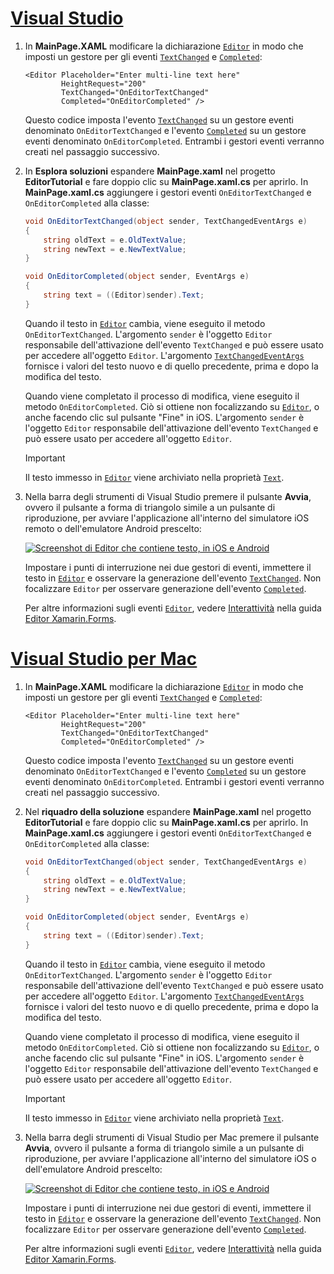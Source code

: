 # <a name="visual-studiotabvswin"></a>[Visual Studio](#tab/vswin)

1. In **MainPage.XAML** modificare la dichiarazione [`Editor`](xref:Xamarin.Forms.Editor) in modo che imposti un gestore per gli eventi [`TextChanged`](xref:Xamarin.Forms.Editor.TextChanged) e [`Completed`](xref:Xamarin.Forms.Editor.Completed):

    ```xaml
    <Editor Placeholder="Enter multi-line text here"
            HeightRequest="200"
            TextChanged="OnEditorTextChanged"
            Completed="OnEditorCompleted" />
    ```

    Questo codice imposta l'evento [`TextChanged`](xref:Xamarin.Forms.Editor.TextChanged) su un gestore eventi denominato `OnEditorTextChanged` e l'evento [`Completed`](xref:Xamarin.Forms.Editor.Completed) su un gestore eventi denominato `OnEditorCompleted`. Entrambi i gestori eventi verranno creati nel passaggio successivo.

1. In **Esplora soluzioni** espandere **MainPage.xaml** nel progetto **EditorTutorial** e fare doppio clic su **MainPage.xaml.cs** per aprirlo. In **MainPage.xaml.cs** aggiungere i gestori eventi `OnEditorTextChanged` e `OnEditorCompleted` alla classe:

    ```csharp
    void OnEditorTextChanged(object sender, TextChangedEventArgs e)
    {
        string oldText = e.OldTextValue;
        string newText = e.NewTextValue;
    }

    void OnEditorCompleted(object sender, EventArgs e)
    {
        string text = ((Editor)sender).Text;
    }
    ```

    Quando il testo in [`Editor`](xref:Xamarin.Forms.Editor) cambia, viene eseguito il metodo `OnEditorTextChanged`. L'argomento `sender` è l'oggetto `Editor` responsabile dell'attivazione dell'evento `TextChanged` e può essere usato per accedere all'oggetto `Editor`. L'argomento [`TextChangedEventArgs`](xref:Xamarin.Forms.TextChangedEventArgs) fornisce i valori del testo nuovo e di quello precedente, prima e dopo la modifica del testo.

    Quando viene completato il processo di modifica, viene eseguito il metodo `OnEditorCompleted`. Ciò si ottiene non focalizzando su [`Editor`](xref:Xamarin.Forms.Editor), o anche facendo clic sul pulsante "Fine" in iOS. L'argomento `sender` è l'oggetto `Editor` responsabile dell'attivazione dell'evento `TextChanged` e può essere usato per accedere all'oggetto `Editor`.

    > [!IMPORTANT]
    > Il testo immesso in [`Editor`](xref:Xamarin.Forms.Editor) viene archiviato nella proprietà [`Text`](xref:Xamarin.Forms.Editor.Text).

1. Nella barra degli strumenti di Visual Studio premere il pulsante **Avvia**, ovvero il pulsante a forma di triangolo simile a un pulsante di riproduzione, per avviare l'applicazione all'interno del simulatore iOS remoto o dell'emulatore Android prescelto:

    [![Screenshot di Editor che contiene testo, in iOS e Android](../images/text-changes.png "Editor con testo")](../images/text-changes-large.png#lightbox "Editor con testo")

    Impostare i punti di interruzione nei due gestori di eventi, immettere il testo in [`Editor`](xref:Xamarin.Forms.Editor) e osservare la generazione dell'evento [`TextChanged`](xref:Xamarin.Forms.Entry.TextChanged). Non focalizzare `Editor` per osservare generazione dell'evento [`Completed`](xref:Xamarin.Forms.Entry.Completed).

    Per altre informazioni sugli eventi [`Editor`](xref:Xamarin.Forms.Editor), vedere [Interattività](~/xamarin-forms/user-interface/text/editor.md#interactivity) nella guida [Editor Xamarin.Forms](~/xamarin-forms/user-interface/text/editor.md).

# <a name="visual-studio-for-mactabvsmac"></a>[Visual Studio per Mac](#tab/vsmac)

1. In **MainPage.XAML** modificare la dichiarazione [`Editor`](xref:Xamarin.Forms.Editor) in modo che imposti un gestore per gli eventi [`TextChanged`](xref:Xamarin.Forms.Editor.TextChanged) e [`Completed`](xref:Xamarin.Forms.Editor.Completed):

    ```xaml
    <Editor Placeholder="Enter multi-line text here"
            HeightRequest="200"
            TextChanged="OnEditorTextChanged"
            Completed="OnEditorCompleted" />
    ```

    Questo codice imposta l'evento [`TextChanged`](xref:Xamarin.Forms.Editor.TextChanged) su un gestore eventi denominato `OnEditorTextChanged` e l'evento [`Completed`](xref:Xamarin.Forms.Editor.Completed) su un gestore eventi denominato `OnEditorCompleted`. Entrambi i gestori eventi verranno creati nel passaggio successivo.

1. Nel **riquadro della soluzione** espandere **MainPage.xaml** nel progetto **EditorTutorial** e fare doppio clic su **MainPage.xaml.cs** per aprirlo. In **MainPage.xaml.cs** aggiungere i gestori eventi `OnEditorTextChanged` e `OnEditorCompleted` alla classe:

    ```csharp
    void OnEditorTextChanged(object sender, TextChangedEventArgs e)
    {
        string oldText = e.OldTextValue;
        string newText = e.NewTextValue;
    }

    void OnEditorCompleted(object sender, EventArgs e)
    {
        string text = ((Editor)sender).Text;
    }
    ```

    Quando il testo in [`Editor`](xref:Xamarin.Forms.Editor) cambia, viene eseguito il metodo `OnEditorTextChanged`. L'argomento `sender` è l'oggetto `Editor` responsabile dell'attivazione dell'evento `TextChanged` e può essere usato per accedere all'oggetto `Editor`. L'argomento [`TextChangedEventArgs`](xref:Xamarin.Forms.TextChangedEventArgs) fornisce i valori del testo nuovo e di quello precedente, prima e dopo la modifica del testo.

    Quando viene completato il processo di modifica, viene eseguito il metodo `OnEditorCompleted`. Ciò si ottiene non focalizzando su [`Editor`](xref:Xamarin.Forms.Editor), o anche facendo clic sul pulsante "Fine" in iOS. L'argomento `sender` è l'oggetto `Editor` responsabile dell'attivazione dell'evento `TextChanged` e può essere usato per accedere all'oggetto `Editor`.

    > [!IMPORTANT]
    > Il testo immesso in [`Editor`](xref:Xamarin.Forms.Editor) viene archiviato nella proprietà [`Text`](xref:Xamarin.Forms.Editor.Text).

1. Nella barra degli strumenti di Visual Studio per Mac premere il pulsante **Avvia**, ovvero il pulsante a forma di triangolo simile a un pulsante di riproduzione, per avviare l'applicazione all'interno del simulatore iOS o dell'emulatore Android prescelto:

    [![Screenshot di Editor che contiene testo, in iOS e Android](../images/text-changes.png "Editor con testo")](../images/text-changes-large.png#lightbox "Editor con testo")

    Impostare i punti di interruzione nei due gestori di eventi, immettere il testo in [`Editor`](xref:Xamarin.Forms.Editor) e osservare la generazione dell'evento [`TextChanged`](xref:Xamarin.Forms.Entry.TextChanged). Non focalizzare `Editor` per osservare generazione dell'evento [`Completed`](xref:Xamarin.Forms.Entry.Completed).

    Per altre informazioni sugli eventi [`Editor`](xref:Xamarin.Forms.Editor), vedere [Interattività](~/xamarin-forms/user-interface/text/editor.md#interactivity) nella guida [Editor Xamarin.Forms](~/xamarin-forms/user-interface/text/editor.md).
